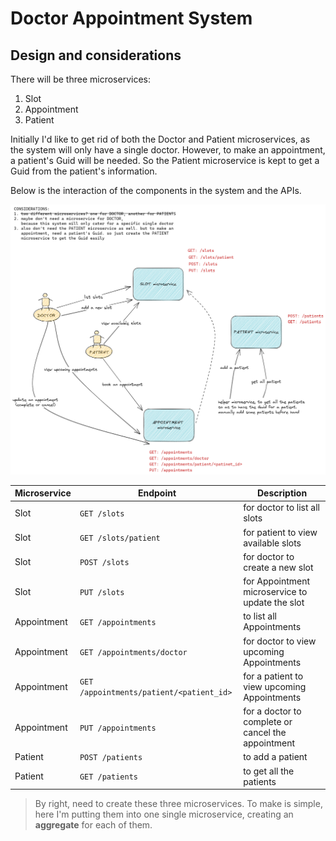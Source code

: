 # Doctor Appointment System

## Design and considerations
There will be three microservices:
1. Slot
2. Appointment
3. Patient

Initially I'd like to get rid of both the Doctor and Patient microservices, as the system will only have a single doctor. However, to make an appointment, a patient's Guid will be needed. So the Patient microservice is kept to get a Guid from the patient's information.

Below is the interaction of the components in the system and the APIs.

![](docs/story_and_api_design.png)

Microservice | Endpoint | Description
--- | --- | ---
Slot | `GET /slots` | for doctor to list all slots
Slot | `GET /slots/patient` | for patient to view available slots
Slot | `POST /slots` | for doctor to create a new slot
Slot | `PUT /slots` | for Appointment microservice to update the slot
Appointment | `GET /appointments` | to list all Appointments
Appointment | `GET /appointments/doctor` | for doctor to view upcoming Appointments
Appointment | `GET /appointments/patient/<patient_id>` | for a patient to view upcoming Appointments
Appointment | `PUT /appointments` | for a doctor to complete or cancel the appointment
Patient | `POST /patients` | to add a patient
Patient | `GET /patients` | to get all the patients

> By right, need to create these three microservices. To make is simple, here I'm putting them into one single microservice, creating an **aggregate** for each of them.